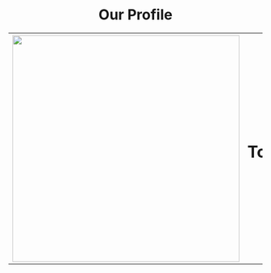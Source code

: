 <html>
<head>
    <center><th><h1>Our Profile</h1></th></center>
<style>
</style>
<body>
    <center><table class="blue">
    <tr>
    <th><img src="svg/TopGameAwardPrize.svg" height="450" width="450"></th>
    <th><h1><p align="center">TopGameAwardPrize</p></h1></th>
    </tr>
</table></center><br><br>
</body>
</head>
</html>
